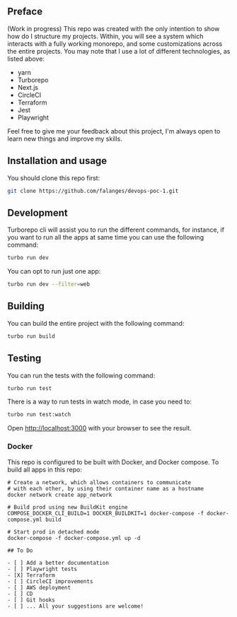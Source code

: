 ## Preface

(Work in progress)
This repo was created with the only intention to show how do I structure my projects. Within, you will see a system which interacts with a fully working monorepo, and some customizations across the entire projects. You may note that I use a lot of different technologies, as listed above:

- yarn
- Turborepo
- Next.js
- CircleCI
- Terraform
- Jest
- Playwright

Feel free to give me your feedback about this project, I'm always open to learn new things and improve my skills.

## Installation and usage

You should clone this repo first:

```bash
git clone https://github.com/falanges/devops-poc-1.git
```

## Development

Turborepo cli will assist you to run the different commands, for instance, if you want to run all the apps at same time you can use the following command:

```bash
turbo run dev
```

You can opt to run just one app:

```bash
turbo run dev --filter=web
```

## Building

You can build the entire project with the following command:

```bash
turbo run build
```

## Testing

You can run the tests with the following command:

```bash
turbo run test
```

There is a way to run tests in watch mode, in case you need to:

```bash
turbo run test:watch
```

Open [http://localhost:3000](http://localhost:3001) with your browser to see the result.
### Docker

This repo is configured to be built with Docker, and Docker compose. To build all apps in this repo:

```
# Create a network, which allows containers to communicate
# with each other, by using their container name as a hostname
docker network create app_network

# Build prod using new BuildKit engine
COMPOSE_DOCKER_CLI_BUILD=1 DOCKER_BUILDKIT=1 docker-compose -f docker-compose.yml build

# Start prod in detached mode
docker-compose -f docker-compose.yml up -d

## To Do

- [ ] Add a better documentation
- [ ] Playwright tests
- [X] Terraform
- [ ] CircleCI improvements
- [ ] AWS deployment
- [ ] CD
- [ ] Git hooks
- [ ] ... All your suggestions are welcome!
